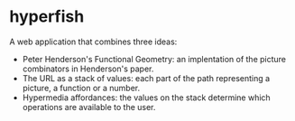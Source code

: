 # hyperfish

A web application that combines three ideas:
* Peter Henderson's Functional Geometry: an implentation of the picture combinators in Henderson's paper.
* The URL as a stack of values: each part of the path representing a picture, a function or a number.
* Hypermedia affordances: the values on the stack determine which operations are available to the user.
